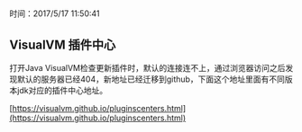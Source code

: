 ## 
时间：2017/5/17 11:50:41 

## VisualVM 插件中心

打开Java VisualVM检查更新插件时，默认的连接连不上，通过浏览器访问之后发现默认的服务器已经404，新地址已经迁移到github，下面这个地址里面有不同版本jdk对应的插件中心地址。 

[https://visualvm.github.io/pluginscenters.html](https://visualvm.github.io/pluginscenters.html)
